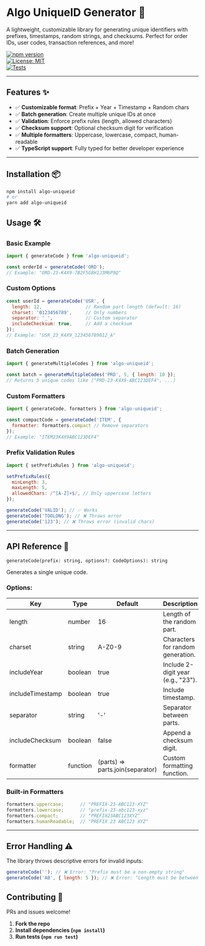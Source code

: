 # Algo UniqueID Generator 🚀

A lightweight, customizable library for generating unique identifiers with prefixes, timestamps, random strings, and checksums. Perfect for order IDs, user codes, transaction references, and more!

[![npm version](https://img.shields.io/npm/v/algo-uniqueid)](https://www.npmjs.com/package/algo-uniqueid)  
[![License: MIT](https://img.shields.io/badge/License-MIT-blue.svg)](https://opensource.org/licenses/MIT)  
[![Tests](https://github.com/mrbest2019/algo-uniqueid/actions/workflows/main.yml/badge.svg)](https://github.com/mrbest2019/algo-uniqueid/actions)

---

## Features ✨

- ✅ **Customizable format**: Prefix + Year + Timestamp + Random chars  
- ✅ **Batch generation**: Create multiple unique IDs at once  
- ✅ **Validation**: Enforce prefix rules (length, allowed characters)  
- ✅ **Checksum support**: Optional checksum digit for verification  
- ✅ **Multiple formatters**: Uppercase, lowercase, compact, human-readable  
- ✅ **TypeScript support**: Fully typed for better developer experience  

---

## Installation 📦

```bash
npm install algo-uniqueid
# or
yarn add algo-uniqueid
```



## Usage 🛠

### Basic Example

```js
import { generateCode } from 'algo-uniqueid';

const orderId = generateCode('ORD'); 
// Example: "ORD-23-K4X9-7B2F5G8H1J3M6P9Q"
```

### Custom Options

```js
const userId = generateCode('USR', {
  length: 12,                // Random part length (default: 16)
  charset: '0123456789',     // Only numbers
  separator: '_',            // Custom separator
  includeChecksum: true,     // Add a checksum
});
// Example: "USR_23_K4X9_123456789012_A"
```

### Batch Generation

```js
import { generateMultipleCodes } from 'algo-uniqueid';

const batch = generateMultipleCodes('PRD', 5, { length: 10 });
// Returns 5 unique codes like ["PRD-23-K4X9-ABC123DEF4", ...]
```

### Custom Formatters

```js
import { generateCode, formatters } from 'algo-uniqueid';

const compactCode = generateCode('ITEM', { 
  formatter: formatters.compact // Remove separators
});
// Example: "ITEM23K4X9ABC123DEF4"
```

### Prefix Validation Rules

```js
import { setPrefixRules } from 'algo-uniqueid';

setPrefixRules({
  minLength: 3,
  maxLength: 5,
  allowedChars: /^[A-Z]+$/, // Only uppercase letters
});

generateCode('VALID'); // ✅ Works  
generateCode('TOOLONG'); // ❌ Throws error  
generateCode('123'); // ❌ Throws error (invalid chars)
```

---

## API Reference 📖
`generateCode(prefix: string, options?: CodeOptions): string`

Generates a single unique code.

### Options:

| Key              | Type     | Default           | Description                                      |
|------------------|----------|-------------------|--------------------------------------------------|
| length          | number   | 16                | Length of the random part.                      |
| charset         | string   | A-Z0-9            | Characters for random generation.               |
| includeYear     | boolean  | true              | Include 2-digit year (e.g., "23").              |
| includeTimestamp| boolean  | true              | Include timestamp.                              |
| separator       | string   | '-'               | Separator between parts.                        |
| includeChecksum | boolean  | false             | Append a checksum digit.                        |
| formatter       | function | (parts) => parts.join(separator) | Custom formatting function.   |


### Built-in Formatters

```js
formatters.uppercase;      // "PREFIX-23-ABC123-XYZ"  
formatters.lowercase;      // "prefix-23-abc123-xyz"  
formatters.compact;        // "PREFIX23ABC123XYZ"  
formatters.humanReadable;  // "PREFIX 23 ABC123 XYZ"  
```

--- 

## Error Handling ⚠️
The library throws descriptive errors for invalid inputs:
```js
generateCode(''); // ❌ Error: "Prefix must be a non-empty string"
generateCode('AB', { length: 5 }); // ❌ Error: "Length must be between 8 and 64"
```

## Contributing 🤝
PRs and issues welcome!
1. **Fork the repo** 
2. **Install dependencies (`npm install`)**  
3. **Run tests (`npm run test`)**  
  